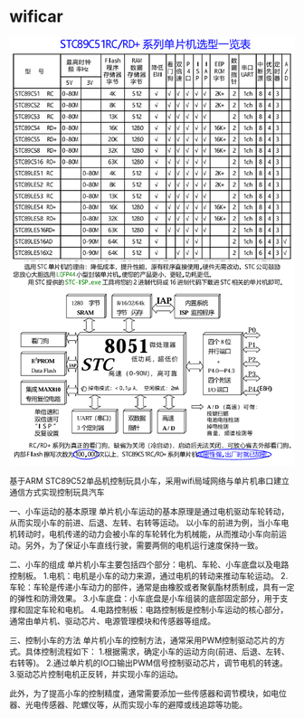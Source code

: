 # wificar
<p align="center">
	<img src="core_ic.png"/>
	<img src="stc89c51_architecture.png"/>
</p>
基于ARM STC89C52单品机控制玩具小车，采用wifi局域网络与单片机串口建立通信方式实现控制玩具汽车

一、小车运动的基本原理
单片机小车运动的基本原理是通过电机驱动车轮转动，从而实现小车的前进、后退、左转、右转等运动。
以小车的前进为例，当小车电机转动时，电机传递的动力会被小车的车轮转化为机械能，从而推动小车向前运动。另外，为了保证小车直线行驶，需要两侧的电机运行速度保持一致。

二、小车的组成
单片机小车主要包括四个部分：电机、车轮、小车底盘以及电路控制板。
1.电机：电机是小车的动力来源，通过电机的转动来推动车轮运动。
2.车轮：车轮是传递小车动力的部件，通常是由橡胶或者聚氨酯材质制成，具有一定的弹性和防滑效果。
3.小车底盘：小车底盘是小车组装的底部固定部分，用于支撑和固定车轮和电机。
4.电路控制板：电路控制板是控制小车运动的核心部分，通常由单片机、驱动芯片、电源管理模块和传感器等组成。

三、控制小车的方法
单片机小车的控制方法，通常采用PWM控制驱动芯片的方式。具体控制流程如下：
1.根据需求，确定小车的运动方向(前进、后退、左转、右转等)。
2.通过单片机的IO口输出PWM信号控制驱动芯片，调节电机的转速。
3.驱动芯片控制电机正反转，并实现小车的运动。

此外，为了提高小车的控制精度，通常需要添加一些传感器和调节模块，如电位器、光电传感器、陀螺仪等，从而实现小车的避障或线追踪等功能。
